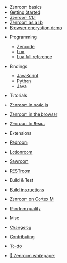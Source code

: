 
- Zenroom basics
- [Getting Started](/)
- [Zenroom CLI](/pages/how-to-exec.md "Execute") 
- [Zenroom as a lib](/pages/how-to-embed.md "Embed") 
- [Browser-encryption demo](/pages/encrypt.md "Browser-encryption demo")
<!--- to remove https://github.com/DECODEproject/Zenroom/blob/master/docs/website/docs/encrypt.md  ---> 

- Programming 
  - [Zencode](/pages/zencode.md "Zencode")
  - [Lua](/pages/lua.md "in Lua")
  - [Lua full reference](/pages/ldoc/o/README.md "in Lua") 

- Bindings
  - [JavaScript](/pages/javascript.md "Use Zenroom in JavaScript")
  - [Python](/pages/python.md "Use Zenroom in JavaScript")
  - [Java](/pages/java.md)

- Tutorials
 - [Zenroom in node.js](/pages/zenroom-javascript1.md "Use Zenroom in node.js")
 - [Zenroom in the browser](/pages/zenroom-javascript2.md "Use Zenroom in the browser")
 - [Zenroom in React](/pages/zenroom-javascript3.md "Use Zenroom in React")

- Extensions
 - [Redroom](/ext/redroom)
 - [Lotionroom](/ext/lotionroom)
 - [Sawroom](/ext/sawroom)
 - [RESTroom](/ext/restroom)

- Build & Test
 - [Build instructions](/pages/how-to-build.md "Build Zenroom")  
 - [Zenroom on Cortex M](/pages/cortex.md "Zenroom on Cortex M")
 - [Random quality](/pages/random.md "Random quality measurement")
 
- Misc
 - [Changelog](CHANGELOG)
 - [Contributing](CONTRIBUTING)
 - [To-do](TODO)
 - [📄 Zenroom whitepaper](/pages/zenroom_whitepaper.pdf "Zenroom Whitepaper")

<!--- Java example --->
